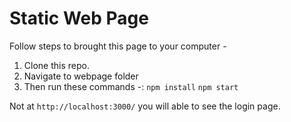 # Static Web Page

Follow steps to brought this page to your computer -
1. Clone this repo.
2. Navigate to webpage folder
3. Then run these commands -:
   `npm install`
   `npm start`
   
Not at `http://localhost:3000/` you will able to see the login page.
